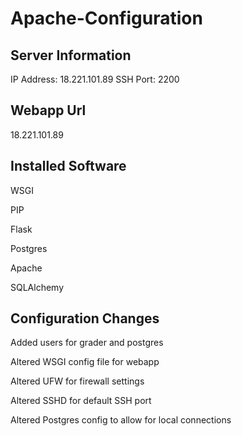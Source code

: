 # Apache-Configuration

## Server Information
IP Address: 18.221.101.89
SSH Port: 2200

## Webapp Url
18.221.101.89

## Installed Software
WSGI

PIP

Flask

Postgres

Apache

SQLAlchemy


## Configuration Changes
Added users for grader and postgres

Altered WSGI config file for webapp

Altered UFW for firewall settings

Altered SSHD for default SSH port

Altered Postgres config to allow for local connections



